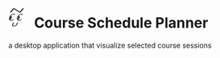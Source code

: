 # ![logo](showlogo.png) &nbsp; Course Schedule Planner
a desktop application that visualize selected course sessions
